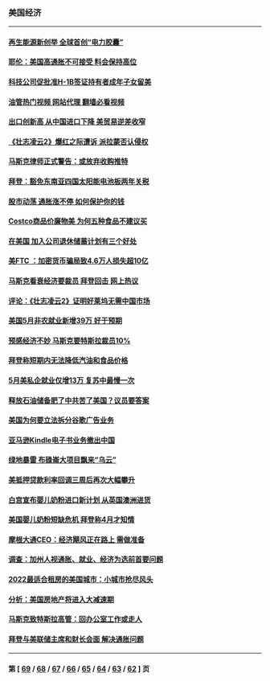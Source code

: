 ### 美国经济
---
#### [再生能源新创举 全球首创“电力胶囊”](../../pages/ncid1078158/n13754495.md?06081245) 
#### [耶伦：美国高通胀不可接受 料会保持高位](../../pages/ncid1078158/n13754467.md?06081245) 
#### [科技公司促批准H-1B签证持有者成年子女留美](../../pages/ncid1078158/n13754384.md?06081245) 
#### [油管热门视频 网站代理 翻墙必看视频](http://209.222.30.114:81/youtube.html?06081245)
#### [出口创新高 从中国进口下降 美贸易逆差收窄](../../pages/ncid1078158/n13754360.md?06081245) 
#### [《壮志凌云2》爆红之际遭诉 派拉蒙否认侵权](../../pages/ncid1078158/n13754137.md?06081245) 
#### [马斯克律师正式警告：或放弃收购推特](../../pages/ncid1078158/n13753548.md?06081245) 
#### [拜登：豁免东南亚四国太阳能电池板两年关税](../../pages/ncid1078158/n13753566.md?06081245) 
#### [股市动荡 通胀涨不停 如何保护你的钱](../../pages/ncid1078158/n13751379.md?06081245) 
#### [Costco商品价廉物美 为何五种食品不建议买](../../pages/ncid1078158/n13752382.md?06081245) 
#### [在美国 加入公司退休储蓄计划有三个好处](../../pages/ncid1078158/n13752410.md?06081245) 
#### [美FTC ：加密货币骗局致4.6万人损失超10亿](../../pages/ncid1078158/n13751956.md?06081245) 
#### [马斯克看衰经济要裁员 拜登回击 网上热议](../../pages/ncid1078158/n13751961.md?06081245) 
#### [评论：《壮志凌云2》证明好莱坞无需中国市场](../../pages/ncid1078158/n13751832.md?06081245) 
#### [美国5月非农就业新增39万 好于预期](../../pages/ncid1078158/n13751734.md?06081245) 
#### [预感经济不妙 马斯克要特斯拉裁员10%](../../pages/ncid1078158/n13751653.md?06081245) 
#### [拜登称短期内无法降低汽油和食品价格](../../pages/ncid1078158/n13751311.md?06081245) 
#### [5月美私企就业仅增13万 复苏中最慢一次](../../pages/ncid1078158/n13751034.md?06081245) 
#### [释放石油储备肥了中共苦了美国？议员要答案](../../pages/ncid1078158/n13751053.md?06081245) 
#### [美国为何要立法拆分谷歌广告业务](../../pages/ncid1078158/n13749738.md?06081245) 
#### [亚马逊Kindle电子书业务撤出中国](../../pages/ncid1078158/n13750981.md?06081245) 
#### [绿地暴雷 布碌崙大项目飘来“乌云”](../../pages/ncid1078158/n13750699.md?06081245) 
#### [美抵押贷款利率回调三周后再次大幅攀升](../../pages/ncid1078158/n13750643.md?06081245) 
#### [白宫宣布婴儿奶粉进口新计划 从英国澳洲进货](../../pages/ncid1078158/n13750585.md?06081245) 
#### [美国婴儿奶粉短缺危机 拜登称4月才知情](../../pages/ncid1078158/n13750499.md?06081245) 
#### [摩根大通CEO：经济飓风正在路上 需做准备](../../pages/ncid1078158/n13750434.md?06081245) 
#### [调查：加州人视通胀、就业、经济为选前首要问题](../../pages/ncid1078158/n13750530.md?06081245) 
#### [2022最适合租房的美国城市：小城市抢尽风头](../../pages/ncid1078158/n13750348.md?06081245) 
#### [分析：美国房地产将进入大减速期](../../pages/ncid1078158/n13750341.md?06081245) 
#### [马斯克致特斯拉高管：回办公室工作或走人](../../pages/ncid1078158/n13750253.md?06081245) 
#### [拜登与美联储主席和财长会面 解决通胀问题](../../pages/ncid1078158/n13750034.md?06081245) 

---
#### 第 [ [69](./69.md?06081245) / [68](./68.md?06081245) / [67](./67.md?06081245) / [66](./66.md?06081245) / [65](./65.md?06081245) / [64](./64.md?06081245) / [63](./63.md?06081245) / [62](./62.md?06081245) ] 页
